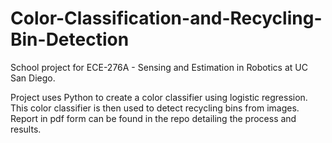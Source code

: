 # Color-Classification-and-Recycling-Bin-Detection

School project for ECE-276A - Sensing and Estimation in Robotics at UC San Diego.

Project uses Python to create a color classifier using logistic regression. This color classifier is then used to detect recycling bins from images. Report in pdf form can be found in the repo detailing the process and results.
